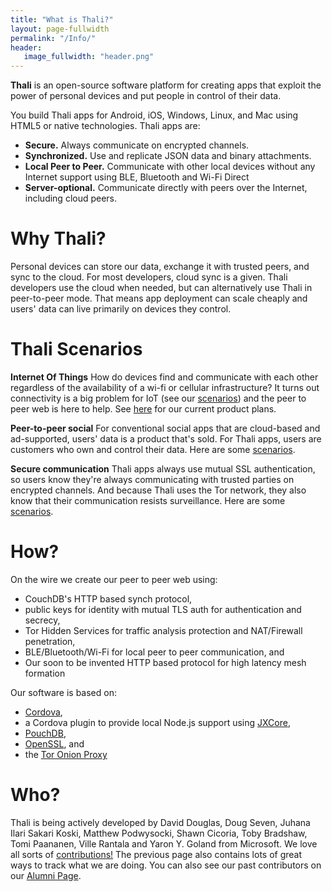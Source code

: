 ```yaml
---
title: "What is Thali?"
layout: page-fullwidth
permalink: "/Info/"
header:
   image_fullwidth: "header.png"
---
```

**Thali** is an open-source software platform for creating apps that exploit the power of personal devices and put people in control of their data.

You build Thali apps for Android, iOS, Windows, Linux, and Mac using HTML5 or native technologies. Thali apps are:

- **Secure.** Always communicate on encrypted channels.
- **Synchronized.** Use and replicate JSON data and binary attachments.
- **Local Peer to Peer.** Communicate with other local devices without any Internet support using BLE, Bluetooth and Wi-Fi Direct
- **Server-optional.** Communicate directly with peers over the Internet, including cloud peers.

# Why Thali?

Personal devices can store our data, exchange it with trusted peers, and sync to the cloud. For most developers, cloud sync is a given. Thali developers use the cloud when needed, but can alternatively use Thali in peer-to-peer mode. That means app deployment can scale cheaply and users' data can live primarily on devices they control.

# Thali Scenarios
**Internet Of Things** How do devices find and communicate with each other regardless of the availability of a wi-fi or cellular infrastructure? It turns out connectivity is a big problem for IoT (see our [scenarios](/NodeOnDevices)) and the peer to peer web is here to help. See [here](/ThaliAndIoT) for our current product plans.

**Peer-to-peer social** For conventional social apps that are cloud-based and ad-supported, users' data is a product that's sold. For Thali apps, users are customers who own and control their data. Here are some [scenarios](/PeerToPeerSocial).

**Secure communication** Thali apps always use mutual SSL authentication, so users know they're always communicating with trusted parties on encrypted channels. And because Thali uses the Tor network, they also know that their communication resists surveillance. Here are some [scenarios](/SecureCommunication).

# How?
On the wire we create our peer to peer web using:

* CouchDB's HTTP based synch protocol,
* public keys for identity with mutual TLS auth for authentication and secrecy,
* Tor Hidden Services for traffic analysis protection and NAT/Firewall penetration,
* BLE/Bluetooth/Wi-Fi for local peer to peer communication, and
* Our soon to be invented HTTP based protocol for high latency mesh formation

Our software is based on:

* [Cordova](https://cordova.apache.org/),
* a Cordova plugin to provide local Node.js support using [JXCore](https://github.com/jxcore/jxcore),
* [PouchDB](http://pouchdb.com/),
* [OpenSSL](https://www.openssl.org/), and
* the [Tor Onion Proxy](https://www.torproject.org/)

# Who?

Thali is being actively developed by David Douglas, Doug Seven, Juhana Ilari Sakari Koski, Matthew Podwysocki, Shawn Cicoria, Toby Bradshaw, Tomi Paananen, Ville Rantala and Yaron Y. Goland from Microsoft. We love all sorts of [contributions!](/WaysToContribute) The previous page also contains lots of great ways to track what we are doing. You can also see our past contributors on our [Alumni Page](/Alumni).
